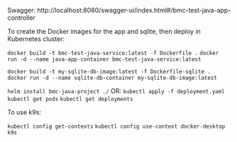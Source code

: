 Swagger: http://localhost:8080/swagger-ui/index.html#/bmc-test-java-app-controller

To create the Docker images for the app and sqlite, then deploy in Kubernetes cluster:

`docker build -t bmc-test-java-service:latest -f Dockerfile .`
`docker run -d --name java-app-container bmc-test-java-service:latest`

`docker build -t my-sqlite-db-image:latest -f Dockerfile-sqlite .`
`docker run -d --name sqlite-db-container my-sqlite-db-image:latest`

`helm install bmc-java-project ./`
OR: `kubectl apply -f deployment.yaml`
`kubectl get pods`
`kubectl get deployments`

To use k9s:

`kubectl config get-contexts`
`kubectl config use-context docker-desktop`
`k9s`